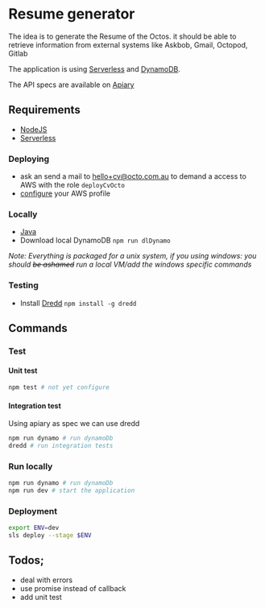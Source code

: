 # Resume generator

The idea is to generate the Resume of the Octos.
it should be able to retrieve information from external systems like Askbob, Gmail, Octopod, Gitlab

The application is using [Serverless] and [DynamoDB](https://aws.amazon.com/dynamodb/).

The API specs are available on [Apiary](http://docs.octoprofile.apiary.io/)

## Requirements

 * [NodeJS](https://nodejs.org/)
 * [Serverless]

### Deploying

 * ask an send a mail to [hello+cv@octo.com.au](mailto:hello+cv@octo.com.au) to demand a access to AWS with the role `deployCvOcto`
 * [configure](http://docs.aws.amazon.com/cli/latest/userguide/cli-chap-getting-started.html) your AWS profile

### Locally

 * [Java](https://java.com/en/download/)
 * Download local DynamoDB `npm run dlDynamo`

_Note: Everything is packaged for a unix system, if you using windows: you should ~~be ashamed~~ run a local VM/add the windows specific commands_

### Testing

 * Install [Dredd](https://www.npmjs.com/package/dredd) `npm install -g dredd`

## Commands

### Test

#### Unit test
```sh
npm test # not yet configure
```

#### Integration test
Using apiary as spec we can use dredd

```sh
npm run dynamo # run dynamoDb
dredd # run integration tests
```

### Run locally

```sh
npm run dynamo # run dynamoDb
npm run dev # start the application
```

### Deployment

```sh
export ENV=dev
sls deploy --stage $ENV
```

## Todos;

* deal with errors
* use promise instead of callback
* add unit test

[Serverless]: https://serverless.com/

